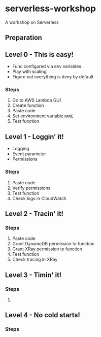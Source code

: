 # serverless-workshop

A workshop on Serverless

## Preparation

## Level 0 - This is easy!

- Func configured via env variables
- Play with scaling
- Figure out everything is deny by default

### Steps

1. Go to AWS Lambda GUI
1. Create function
1. Paste code
1. Set environment variable `NAME`
1. Test function

## Level 1 - Loggin' it!

- Logging
- Event parameter
- Permissions

### Steps

1. Paste code
1. Verify permissions
1. Test function
1. Check logs in CloudWatch

## Level 2 - Tracin' it!

### Steps

1. Paste code
1. Grant DynamoDB permission to function
1. Grant XRay permission to function
1. Test function
1. Check tracing in XRay

## Level 3 - Timin' it!

### Steps

1.

## Level 4 - No cold starts!

### Steps
